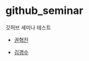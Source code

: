 # github_seminar
깃허브 세미나 테스트

* [권혁진](https://github.com/hyukjin1)

* [김경수](https://github.com/insort)
